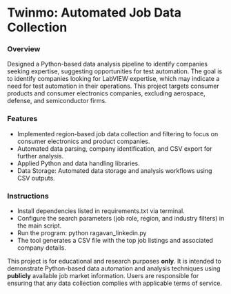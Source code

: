 # Twinmo: Automated Job Data Collection

### Overview
Designed a Python-based data analysis pipeline to identify companies seeking expertise, suggesting opportunities for test automation. The goal is to identify companies looking for LabVIEW expertise, which may indicate a need for test automation in their operations. This project targets consumer products and consumer electronics companies, excluding aerospace, defense, and semiconductor firms.

### Features
* Implemented region-based job data collection and filtering to focus on consumer electronics and product companies.
* Automated data parsing, company identification, and CSV export for further analysis.
* Applied Python and data handling libraries.
* Data Storage: Automated data storage and analysis workflows using CSV outputs.

### Instructions
* Install dependencies listed in requirements.txt via terminal.
* Configure the search parameters (job role, region, and industry filters) in the main script.
* Run the program: python ragavan_linkedin.py
* The tool generates a CSV file with the top job listings and associated company details.

This project is for educational and research purposes **only**.
It is intended to demonstrate Python-based data automation and analysis techniques using **publicly** available job market information.
Users are responsible for ensuring that any data collection complies with applicable terms of service.
